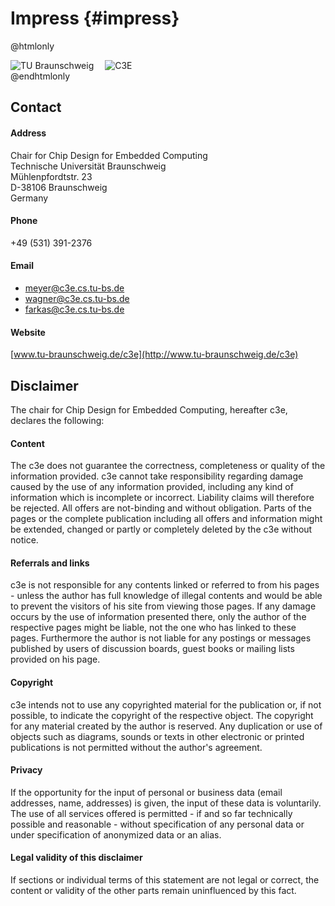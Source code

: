 Impress {#impress}
=======

@htmlonly
<div class="image,pull-left">
    <img src="tubslogo.jpg" alt="TU Braunschweig">
    <img src="c3elogo.png" alt="C3E" style="margin-left: 14px;">
</div>
@endhtmlonly

Contact
-------

#### Address
Chair for Chip Design for Embedded Computing<BR>
Technische Universität Braunschweig<BR>
Mühlenpfordtstr. 23<BR>
D-38106 Braunschweig<BR>
Germany

#### Phone
+49 (531) 391-2376

#### Email
* meyer@c3e.cs.tu-bs.de
* wagner@c3e.cs.tu-bs.de
* farkas@c3e.cs.tu-bs.de


#### Website
[www.tu-braunschweig.de/c3e](http://www.tu-braunschweig.de/c3e)

Disclaimer
----------

The chair for Chip Design for Embedded Computing, hereafter c3e, declares the following:

#### Content
The c3e does not guarantee the correctness, completeness or quality of the information provided. c3e cannot take responsibility regarding damage caused by the use of any information provided, including any kind of information which is incomplete or incorrect. Liability claims will therefore be rejected. All offers are not-binding and without obligation. Parts of the pages or the complete publication including all offers and information might be extended, changed or partly or completely deleted by the c3e without notice.

#### Referrals and links
c3e is not responsible for any contents linked or referred to from his pages - unless the author has full knowledge of illegal contents and would be able to prevent the visitors of his site from viewing those pages. If any damage occurs by the use of information presented there, only the author of the respective pages might be liable, not the one who has linked to these pages. Furthermore the author is not liable for any postings or messages published by users of discussion boards, guest books or mailing lists provided on his page.

#### Copyright
c3e intends not to use any copyrighted material for the publication or, if not possible, to indicate the copyright of the respective object. The copyright for any material created by the author is reserved. Any duplication or use of objects such as diagrams, sounds or texts in other electronic or printed publications is not permitted without the author's agreement.

#### Privacy
If the opportunity for the input of personal or business data (email addresses, name, addresses) is given, the input of these data is voluntarily. The use of all services offered is permitted - if and so far technically possible and reasonable - without specification of any personal data or under specification of anonymized data or an alias.

#### Legal validity of this disclaimer
If sections or individual terms of this statement are not legal or correct, the content or validity of the other parts remain uninfluenced by this fact.
